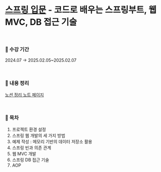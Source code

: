 <H1>
<a href="[스프링 입문](https://www.inflearn.com/course/%EC%8A%A4%ED%94%84%EB%A7%81-%EC%9E%85%EB%AC%B8-%EC%8A%A4%ED%94%84%EB%A7%81%EB%B6%80%ED%8A%B8)"> 스프링 입문</a> - 코드로 배우는 스프링부트, 웹 MVC, DB 접근 기술
</H1>

<br>

### 📅 수강 기간
2024.07 -> 2025.02.05~2025.02.07

<br>

### 📒 내용 정리
<a href="https://www.notion.so/yoon0509/c31aeb51d47e4f6eb8e2bcfbce2184b4?v=27ee6c8267154f6b9d04b5ba302bbdcb&pvs=4"> 노션 정리 노트 페이지 </a>

<br>

### 📇 목차
1. 프로젝트 환경 설정
2. 스프링 웹 개발의 세 가지 방법
3. 예제 작성 : 메모리 기반의 데이터 저장소 활용
4. 스프링 빈과 의존 관계
5. 웹 MVC 개발
6. 스프링 DB 접근 기술
7. AOP

